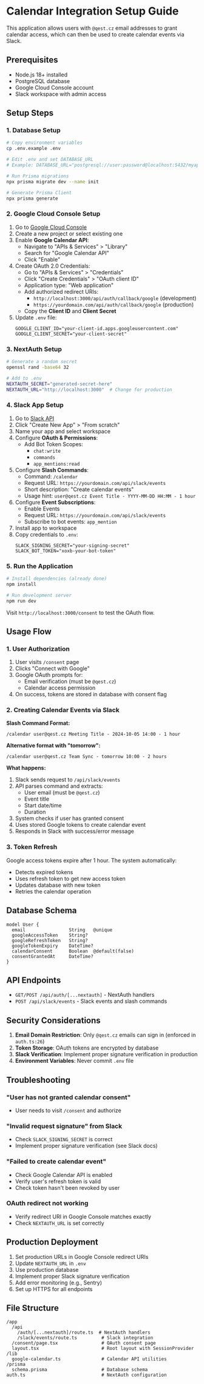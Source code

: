 # Calendar Integration Setup Guide

This application allows users with `@qest.cz` email addresses to grant calendar access, which can then be used to create calendar events via Slack.

## Prerequisites

- Node.js 18+ installed
- PostgreSQL database
- Google Cloud Console account
- Slack workspace with admin access

## Setup Steps

### 1. Database Setup

```bash
# Copy environment variables
cp .env.example .env

# Edit .env and set DATABASE_URL
# Example: DATABASE_URL="postgresql://user:password@localhost:5432/myapp"

# Run Prisma migrations
npx prisma migrate dev --name init

# Generate Prisma Client
npx prisma generate
```

### 2. Google Cloud Console Setup

1. Go to [Google Cloud Console](https://console.cloud.google.com/)
2. Create a new project or select existing one
3. Enable **Google Calendar API**:
   - Navigate to "APIs & Services" > "Library"
   - Search for "Google Calendar API"
   - Click "Enable"
4. Create OAuth 2.0 Credentials:
   - Go to "APIs & Services" > "Credentials"
   - Click "Create Credentials" > "OAuth client ID"
   - Application type: "Web application"
   - Add authorized redirect URIs:
     - `http://localhost:3000/api/auth/callback/google` (development)
     - `https://yourdomain.com/api/auth/callback/google` (production)
   - Copy the **Client ID** and **Client Secret**
5. Update `.env` file:
   ```
   GOOGLE_CLIENT_ID="your-client-id.apps.googleusercontent.com"
   GOOGLE_CLIENT_SECRET="your-client-secret"
   ```

### 3. NextAuth Setup

```bash
# Generate a random secret
openssl rand -base64 32

# Add to .env
NEXTAUTH_SECRET="generated-secret-here"
NEXTAUTH_URL="http://localhost:3000"  # Change for production
```

### 4. Slack App Setup

1. Go to [Slack API](https://api.slack.com/apps)
2. Click "Create New App" > "From scratch"
3. Name your app and select workspace
4. Configure **OAuth & Permissions**:
   - Add Bot Token Scopes:
     - `chat:write`
     - `commands`
     - `app_mentions:read`
5. Configure **Slash Commands**:
   - Command: `/calendar`
   - Request URL: `https://yourdomain.com/api/slack/events`
   - Short description: "Create calendar events"
   - Usage hint: `user@qest.cz Event Title - YYYY-MM-DD HH:MM - 1 hour`
6. Configure **Event Subscriptions**:
   - Enable Events
   - Request URL: `https://yourdomain.com/api/slack/events`
   - Subscribe to bot events: `app_mention`
7. Install app to workspace
8. Copy credentials to `.env`:
   ```
   SLACK_SIGNING_SECRET="your-signing-secret"
   SLACK_BOT_TOKEN="xoxb-your-bot-token"
   ```

### 5. Run the Application

```bash
# Install dependencies (already done)
npm install

# Run development server
npm run dev
```

Visit `http://localhost:3000/consent` to test the OAuth flow.

## Usage Flow

### 1. User Authorization

1. User visits `/consent` page
2. Clicks "Connect with Google"
3. Google OAuth prompts for:
   - Email verification (must be `@qest.cz`)
   - Calendar access permission
4. On success, tokens are stored in database with consent flag

### 2. Creating Calendar Events via Slack

**Slash Command Format:**
```
/calendar user@qest.cz Meeting Title - 2024-10-05 14:00 - 1 hour
```

**Alternative format with "tomorrow":**
```
/calendar user@qest.cz Team Sync - tomorrow 10:00 - 2 hours
```

**What happens:**
1. Slack sends request to `/api/slack/events`
2. API parses command and extracts:
   - User email (must be `@qest.cz`)
   - Event title
   - Start date/time
   - Duration
3. System checks if user has granted consent
4. Uses stored Google tokens to create calendar event
5. Responds in Slack with success/error message

### 3. Token Refresh

Google access tokens expire after 1 hour. The system automatically:
- Detects expired tokens
- Uses refresh token to get new access token
- Updates database with new token
- Retries the calendar operation

## Database Schema

```prisma
model User {
  email                String   @unique
  googleAccessToken    String?
  googleRefreshToken   String?
  googleTokenExpiry    DateTime?
  calendarConsent      Boolean  @default(false)
  consentGrantedAt     DateTime?
}
```

## API Endpoints

- `GET/POST /api/auth/[...nextauth]` - NextAuth handlers
- `POST /api/slack/events` - Slack events and slash commands

## Security Considerations

1. **Email Domain Restriction**: Only `@qest.cz` emails can sign in (enforced in `auth.ts:26`)
2. **Token Storage**: OAuth tokens are encrypted by database
3. **Slack Verification**: Implement proper signature verification in production
4. **Environment Variables**: Never commit `.env` file

## Troubleshooting

### "User has not granted calendar consent"
- User needs to visit `/consent` and authorize

### "Invalid request signature" from Slack
- Check `SLACK_SIGNING_SECRET` is correct
- Implement proper signature verification (see Slack docs)

### "Failed to create calendar event"
- Check Google Calendar API is enabled
- Verify user's refresh token is valid
- Check token hasn't been revoked by user

### OAuth redirect not working
- Verify redirect URI in Google Console matches exactly
- Check `NEXTAUTH_URL` is set correctly

## Production Deployment

1. Set production URLs in Google Console redirect URIs
2. Update `NEXTAUTH_URL` in `.env`
3. Use production database
4. Implement proper Slack signature verification
5. Add error monitoring (e.g., Sentry)
6. Set up HTTPS for all endpoints

## File Structure

```
/app
  /api
    /auth/[...nextauth]/route.ts  # NextAuth handlers
    /slack/events/route.ts         # Slack integration
  /consent/page.tsx                # OAuth consent page
  layout.tsx                       # Root layout with SessionProvider
/lib
  google-calendar.ts               # Calendar API utilities
/prisma
  schema.prisma                    # Database schema
auth.ts                            # NextAuth configuration
```
